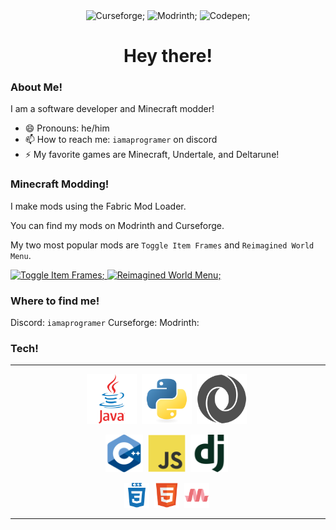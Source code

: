 
<div align="center">
  <img src="https://img.shields.io/badge/Curseforge-black?style=for-the-badge&logo=curseforge" title="Curseforge" alt="Curseforge">;
  <img src="https://img.shields.io/badge/Modrinth-black?style=for-the-badge&logo=modrinth" title="Modrinth" alt="Modrinth">;
  <img src="https://img.shields.io/badge/Codepen-black?style=for-the-badge&logo=codepen" title="Codepen" alt="Codepen"/>;
</div>
<h1 align="center">Hey there!</h1>

### About Me!

I am a software developer and Minecraft modder!

- 😄 Pronouns: he/him
- 📫 How to reach me: `iamaprogramer` on discord
- ⚡ My favorite games are Minecraft, Undertale, and Deltarune!

### Minecraft Modding!

I make mods using the Fabric Mod Loader.

You can find my mods on Modrinth and Curseforge.

My two most popular mods are `Toggle Item Frames` and `Reimagined World Menu`.

<div>
  <a href="https://www.curseforge.com/minecraft/mc-mods/toggle-item-frames">
    <img src="https://img.shields.io/curseforge/dt/810660?style=for-the-badge&logo=curseforge&label=Toggle%20Item%20Frames&labelColor=black&color=orange" title="Toggle Item Frames" alt="Toggle Item Frames">;
  </a>
  <a href="https://www.curseforge.com/minecraft/mc-mods/reimagined-world-menu">
    <img src="https://img.shields.io/curseforge/dt/856261?style=for-the-badge&logo=curseforge&label=Reimagined%20World%20Menu&labelColor=black&color=orange" title="Reimagined World Menu" alt="Reimagined World Menu">;
  </a>
</div>

### Where to find me!

Discord: `iamaprogramer`
Curseforge: []()
Modrinth: 

### Tech!

---

<div align="center">
  <img src="https://github.com/devicons/devicon/blob/master/icons/java/java-original-wordmark.svg" title="Java" alt="Java" width="80" height="80"/>&nbsp;
  <img src="https://github.com/devicons/devicon/blob/master/icons/python/python-original.svg" title="Python" alt="Python" width="80" height="80"/>&nbsp;
  <img src="https://github.com/devicons/devicon/blob/master/icons/json/json-plain.svg" title="JSON" alt="JSON" width="80" height="80"/>&nbsp;

  <img src="https://github.com/devicons/devicon/blob/master/icons/cplusplus/cplusplus-original.svg" title="C++" alt="C++" width="60" height="60"/>&nbsp;
  <img src="https://github.com/devicons/devicon/blob/master/icons/javascript/javascript-original.svg" title="JavaScript" alt="JavaScript" width="60" height="60"/>&nbsp;
  <img src="https://github.com/devicons/devicon/blob/master/icons/django/django-plain.svg" title="Django" alt="Django" width="60" height="60"/>&nbsp;

  <img src="https://github.com/devicons/devicon/blob/master/icons/css3/css3-plain-wordmark.svg"  title="CSS3" alt="CSS" width="40" height="40"/>&nbsp;
  <img src="https://github.com/devicons/devicon/blob/master/icons/html5/html5-original.svg" title="HTML5" alt="HTML" width="40" height="40"/>&nbsp;
  <img src="https://github.com/devicons/devicon/blob/master/icons/materializecss/materializecss-original.svg"  title="Materialize CSS" alt="Materialize CSS" width="40" height="40"/>&nbsp;
</div>

---
<!--
**lamaprogramer/lamaprogramer** is a ✨ _special_ ✨ repository because its `README.md` (this file) appears on your GitHub profile.

Here are some ideas to get you started:

- 🔭 I’m currently working on ...
- 🌱 I’m currently learning ...
- 👯 I’m looking to collaborate on ...
- 🤔 I’m looking for help with ...
- 💬 Ask me about ...
- 📫 How to reach me: ...
- 😄 Pronouns: ...
- ⚡ Fun fact: ...
-->
